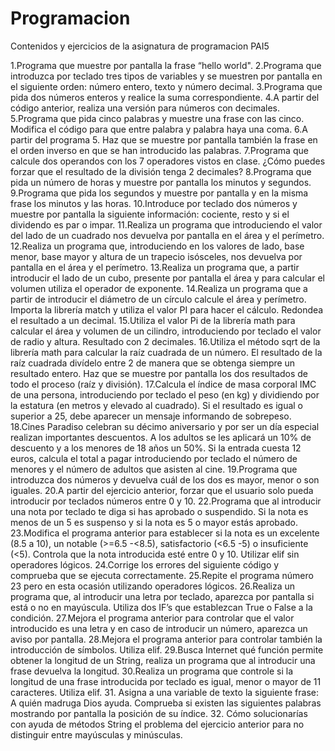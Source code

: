 # Programacion
Contenidos y ejercicios de la asignatura de programacion PAI5

1.Programa que muestre por pantalla la frase “hello world".
2.Programa que introduzca por teclado tres tipos de variables y se muestren por pantalla
en el siguiente orden: número entero, texto y número decimal.
3.Programa que pida dos números enteros y realice la suma correspondiente.
4.A partir del código anterior, realiza una versión para números con decimales.
5.Programa que pida cinco palabras y muestre una frase con las cinco. Modifica el código 
para que entre palabra y palabra haya una coma.
6.A partir del programa 5. Haz que se muestre por pantalla también la frase en el orden 
inverso en que se han introducido las palabras.
7.Programa que calcule dos operandos con los 7 operadores vistos en clase. ¿Cómo puedes 
forzar que el resultado de la división tenga 2 decimales?
8.Programa que pida un número de horas y muestre por pantalla los minutos y segundos.
9.Programa que pida los segundos y muestre por pantalla y en la misma frase los minutos 
y las horas.
10.Introduce por teclado dos números y muestre por pantalla la siguiente información: 
cociente, resto y si el dividendo es par o impar.
11.Realiza un programa que introduciendo el valor del lado de un cuadrado nos devuelva 
por pantalla en el área y el perímetro.
12.Realiza un programa que, introduciendo en los valores de lado, base menor, base mayor 
y altura de un trapecio isósceles, nos devuelva por pantalla en el área y el perímetro.
13.Realiza un programa que, a partir introducir el lado de un cubo, presente por pantalla el 
área y para calcular el volumen utiliza el operador de exponente.
14.Realiza un programa que a partir de introducir el diámetro de un círculo calcule el área 
y perímetro. Importa la librería match y utiliza el valor PI para hacer el cálculo. Redondea el 
resultado a un decimal.
15.Utiliza el valor Pi de la librería math para calcular el área y volumen de un cilindro, 
introduciendo por teclado el valor de radio y altura. Resultado con 2 decimales.
16.Utiliza el método sqrt de la librería math para calcular la raíz cuadrada de un número. El 
resultado de la raíz cuadrada divídelo entre 2 de manera que se obtenga siempre un 
resultado entero. Haz que se muestre por pantalla los dos resultados de todo el proceso
(raíz y división).
17.Calcula el índice de masa corporal IMC de una persona, introduciendo por teclado el 
peso (en kg) y dividiendo por la estatura (en metros y elevado al cuadrado). Si el resultado 
es igual o superior a 25, debe aparecer un mensaje informando de sobrepeso.
18.Cines Paradiso celebran su décimo aniversario y por ser un día especial realizan 
importantes descuentos. A los adultos se les aplicará un 10% de descuento y a los menores 
de 18 años un 50%. Si la entrada cuesta 12 euros, calcula el total a pagar introduciendo por 
teclado el número de menores y el número de adultos que asisten al cine.
19.Programa que introduzca dos números y devuelva cuál de los dos es mayor, menor o son 
iguales.
20.A partir del ejercicio anterior, forzar que el usuario solo pueda introducir por teclados 
números entre 0 y 10.
22.Programa que al introducir una nota por teclado te diga si has aprobado o suspendido. 
Si la nota es menos de un 5 es suspenso y si la nota es 5 o mayor estás aprobado.
23.Modifica el programa anterior para establecer si la nota es un excelente (8.5 a 10), un 
notable (>=6.5 -<8.5), satisfactorio (<6.5 -5) o insuficiente (<5). Controla que la nota 
introducida esté entre 0 y 10. Utilizar elif sin operadores lógicos.
24.Corrige los errores del siguiente código y comprueba que se ejecuta correctamente.
25.Repite el programa número 23 pero en esta ocasión utilizando operadores lógicos.
26.Realiza un programa que, al introducir una letra por teclado, aparezca por pantalla si 
está o no en mayúscula. Utiliza dos IF’s que establezcan True o False a la condición.
27.Mejora el programa anterior para controlar que el valor introducido es una letra y en 
caso de introducir un número, aparezca un aviso por pantalla.
28.Mejora el programa anterior para controlar también la introducción de símbolos. Utiliza 
elif.
29.Busca Internet qué función permite obtener la longitud de un String, realiza un programa 
que al introducir una frase devuelva la longitud.
30.Realiza un programa que controle si la longitud de una frase introducida por teclado es
igual, menor o mayor de 11 caracteres. Utiliza elif.
31. Asigna a una variable de texto la siguiente frase: A quién madruga Dios ayuda. 
Comprueba si existen las siguientes palabras mostrando por pantalla la posición de su 
índice.
32. Cómo solucionarías con ayuda de métodos String el problema del ejercicio anterior para 
no distinguir entre mayúsculas y minúsculas.




